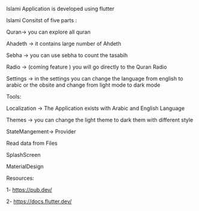 Islami Application is developed using flutter 

Islami Consitst of five parts :

Quran-> you can explore all quran 

Ahadeth -> it contains large number of Ahdeth  

Sebha -> you can use sebha to count the tasabih

Radio  -> (coming feature ) you will go directly to the Quran Radio

Settings ->  in the settings you can change the language from english to arabic or the obsite and change from light mode to dark mode
 
Tools:

Localization -> The Application exists with Arabic and English Language

Themes -> you can change the light theme to dark them with different style

StateMangement-> Provider

Read data from Files

SplashScreen 

MaterialDesign


Resources:

1- https://pub.dev/

2- https://docs.flutter.dev/


